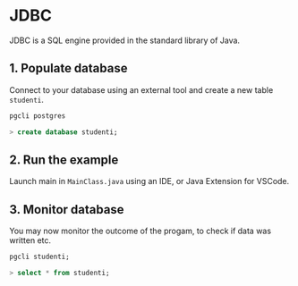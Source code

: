 # JDBC

JDBC is a SQL engine provided in the standard library of Java.

## 1. Populate database

Connect to your database using an external tool and create a new table `studenti`.

```sql
pgcli postgres

> create database studenti;
```

## 2. Run the example

Launch main in `MainClass.java` using an IDE, or Java Extension for VSCode.

## 3. Monitor database

You may now monitor the outcome of the progam, to check if data was written etc.

```sql
pgcli studenti;

> select * from studenti;
```
